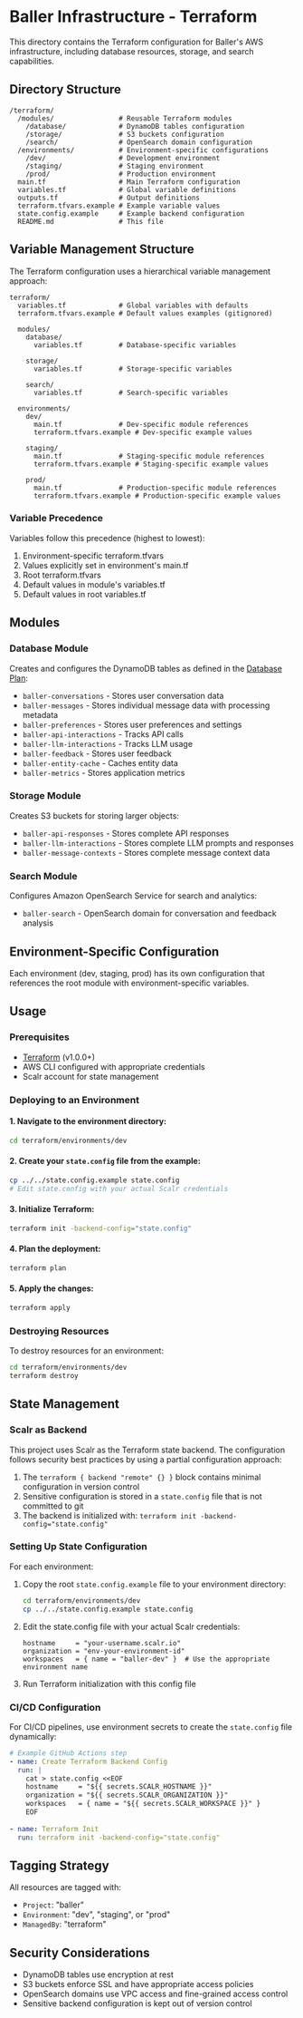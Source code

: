 # Baller Infrastructure - Terraform

This directory contains the Terraform configuration for Baller's AWS infrastructure, including database resources, storage, and search capabilities.

## Directory Structure

```
/terraform/
  /modules/                # Reusable Terraform modules
    /database/             # DynamoDB tables configuration
    /storage/              # S3 buckets configuration
    /search/               # OpenSearch domain configuration
  /environments/           # Environment-specific configurations
    /dev/                  # Development environment
    /staging/              # Staging environment
    /prod/                 # Production environment
  main.tf                  # Main Terraform configuration
  variables.tf             # Global variable definitions
  outputs.tf               # Output definitions
  terraform.tfvars.example # Example variable values
  state.config.example     # Example backend configuration
  README.md                # This file
```

## Variable Management Structure

The Terraform configuration uses a hierarchical variable management approach:

```
terraform/
  variables.tf             # Global variables with defaults
  terraform.tfvars.example # Default values examples (gitignored)
  
  modules/
    database/
      variables.tf         # Database-specific variables
      
    storage/
      variables.tf         # Storage-specific variables
      
    search/
      variables.tf         # Search-specific variables
      
  environments/
    dev/
      main.tf              # Dev-specific module references
      terraform.tfvars.example # Dev-specific example values
    
    staging/
      main.tf              # Staging-specific module references
      terraform.tfvars.example # Staging-specific example values
      
    prod/
      main.tf              # Production-specific module references
      terraform.tfvars.example # Production-specific example values
```

### Variable Precedence

Variables follow this precedence (highest to lowest):
1. Environment-specific terraform.tfvars
2. Values explicitly set in environment's main.tf
3. Root terraform.tfvars
4. Default values in module's variables.tf
5. Default values in root variables.tf

## Modules

### Database Module

Creates and configures the DynamoDB tables as defined in the [Database Plan](/docs/DATABASE_PLAN.md):

- `baller-conversations` - Stores user conversation data
- `baller-messages` - Stores individual message data with processing metadata
- `baller-preferences` - Stores user preferences and settings
- `baller-api-interactions` - Tracks API calls
- `baller-llm-interactions` - Tracks LLM usage
- `baller-feedback` - Stores user feedback
- `baller-entity-cache` - Caches entity data
- `baller-metrics` - Stores application metrics

### Storage Module

Creates S3 buckets for storing larger objects:

- `baller-api-responses` - Stores complete API responses
- `baller-llm-interactions` - Stores complete LLM prompts and responses
- `baller-message-contexts` - Stores complete message context data

### Search Module

Configures Amazon OpenSearch Service for search and analytics:

- `baller-search` - OpenSearch domain for conversation and feedback analysis

## Environment-Specific Configuration

Each environment (dev, staging, prod) has its own configuration that references the root module with environment-specific variables.

## Usage

### Prerequisites

- [Terraform](https://www.terraform.io/downloads.html) (v1.0.0+)
- AWS CLI configured with appropriate credentials
- Scalr account for state management

### Deploying to an Environment

#### 1. Navigate to the environment directory:

```bash
cd terraform/environments/dev
```

#### 2. Create your `state.config` file from the example:

```bash
cp ../../state.config.example state.config
# Edit state.config with your actual Scalr credentials
```

#### 3. Initialize Terraform:

```bash
terraform init -backend-config="state.config"
```

#### 4. Plan the deployment:

```bash
terraform plan
```

#### 5. Apply the changes:

```bash
terraform apply
```

### Destroying Resources

To destroy resources for an environment:

```bash
cd terraform/environments/dev
terraform destroy
```

## State Management

### Scalr as Backend

This project uses Scalr as the Terraform state backend. The configuration follows security best practices by using a partial configuration approach:

1. The `terraform { backend "remote" {} }` block contains minimal configuration in version control
2. Sensitive configuration is stored in a `state.config` file that is not committed to git
3. The backend is initialized with: `terraform init -backend-config="state.config"`

### Setting Up State Configuration

For each environment:

1. Copy the root `state.config.example` file to your environment directory:
   ```bash
   cd terraform/environments/dev
   cp ../../state.config.example state.config
   ```
2. Edit the state.config file with your actual Scalr credentials:
   ```hcl
   hostname     = "your-username.scalr.io"
   organization = "env-your-environment-id"
   workspaces   = { name = "baller-dev" }  # Use the appropriate environment name
   ```
3. Run Terraform initialization with this config file

### CI/CD Configuration

For CI/CD pipelines, use environment secrets to create the `state.config` file dynamically:

```yaml
# Example GitHub Actions step
- name: Create Terraform Backend Config
  run: |
    cat > state.config <<EOF
    hostname     = "${{ secrets.SCALR_HOSTNAME }}"
    organization = "${{ secrets.SCALR_ORGANIZATION }}"
    workspaces   = { name = "${{ secrets.SCALR_WORKSPACE }}" }
    EOF
    
- name: Terraform Init
  run: terraform init -backend-config="state.config"
```

## Tagging Strategy

All resources are tagged with:

- `Project`: "baller"
- `Environment`: "dev", "staging", or "prod"
- `ManagedBy`: "terraform"

## Security Considerations

- DynamoDB tables use encryption at rest
- S3 buckets enforce SSL and have appropriate access policies
- OpenSearch domains use VPC access and fine-grained access control
- Sensitive backend configuration is kept out of version control